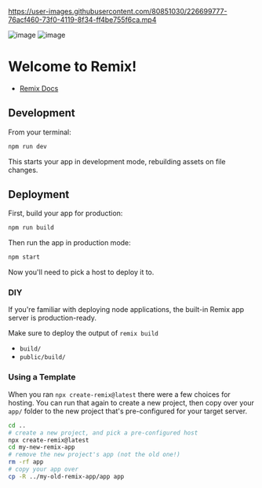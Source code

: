 https://user-images.githubusercontent.com/80851030/226699777-76acf460-73f0-4119-8f34-ff4be755f6ca.mp4

![image](https://user-images.githubusercontent.com/80851030/226701177-76a29936-51ee-41c9-8b02-6d22ef80a7d4.png)
![image](https://user-images.githubusercontent.com/80851030/226700483-755fe676-537f-4fa2-97ce-8af34a8b949f.png)

# Welcome to Remix!

- [Remix Docs](https://remix.run/docs)

## Development

From your terminal:

```sh
npm run dev
```

This starts your app in development mode, rebuilding assets on file changes.

## Deployment

First, build your app for production:

```sh
npm run build
```

Then run the app in production mode:

```sh
npm start
```

Now you'll need to pick a host to deploy it to.

### DIY

If you're familiar with deploying node applications, the built-in Remix app server is production-ready.

Make sure to deploy the output of `remix build`

- `build/`
- `public/build/`

### Using a Template

When you ran `npx create-remix@latest` there were a few choices for hosting. You can run that again to create a new project, then copy over your `app/` folder to the new project that's pre-configured for your target server.

```sh
cd ..
# create a new project, and pick a pre-configured host
npx create-remix@latest
cd my-new-remix-app
# remove the new project's app (not the old one!)
rm -rf app
# copy your app over
cp -R ../my-old-remix-app/app app
```
